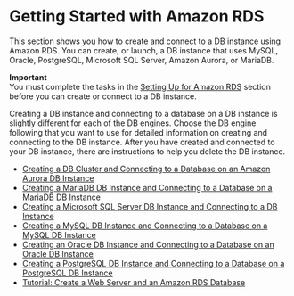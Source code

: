 # Getting Started with Amazon RDS<a name="CHAP_GettingStarted"></a>

This section shows you how to create and connect to a DB instance using Amazon RDS\. You can create, or launch, a DB instance that uses MySQL, Oracle, PostgreSQL, Microsoft SQL Server, Amazon Aurora, or MariaDB\. 

**Important**  
You must complete the tasks in the [Setting Up for Amazon RDS](CHAP_SettingUp.md) section before you can create or connect to a DB instance\. 

Creating a DB instance and connecting to a database on a DB instance is slightly different for each of the DB engines\. Choose the DB engine following that you want to use for detailed information on creating and connecting to the DB instance\. After you have created and connected to your DB instance, there are instructions to help you delete the DB instance\. 


+ [Creating a DB Cluster and Connecting to a Database on an Amazon Aurora DB Instance](CHAP_GettingStarted.CreatingConnecting.Aurora.md)
+ [Creating a MariaDB DB Instance and Connecting to a Database on a MariaDB DB Instance](CHAP_GettingStarted.CreatingConnecting.MariaDB.md)
+ [Creating a Microsoft SQL Server DB Instance and Connecting to a DB Instance](CHAP_GettingStarted.CreatingConnecting.SQLServer.md)
+ [Creating a MySQL DB Instance and Connecting to a Database on a MySQL DB Instance](CHAP_GettingStarted.CreatingConnecting.MySQL.md)
+ [Creating an Oracle DB Instance and Connecting to a Database on an Oracle DB Instance](CHAP_GettingStarted.CreatingConnecting.Oracle.md)
+ [Creating a PostgreSQL DB Instance and Connecting to a Database on a PostgreSQL DB Instance](CHAP_GettingStarted.CreatingConnecting.PostgreSQL.md)
+ [Tutorial: Create a Web Server and an Amazon RDS Database](TUT_WebAppWithRDS.md)